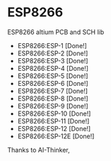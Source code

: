 # ESP8266

ESP8266 altium PCB and SCH lib

- ESP8266:ESP-1   [Done!]
- ESP8266:ESP-2   [Done!]
- ESP8266:ESP-3   [Done!]
- ESP8266:ESP-4   [Done!]
- ESP8266:ESP-5   [Done!]
- ESP8266:ESP-6   [Done!]
- ESP8266:ESP-7   [Done!]
- ESP8266:ESP-8   [Done!]
- ESP8266:ESP-9   [Done!]
- ESP8266:ESP-10  [Done!]
- ESP8266:ESP-11  [Done!]
- ESP8266:ESP-12  [Done!]
- ESP8266:ESP-12E  [Done!]

Thanks to AI-Thinker,

